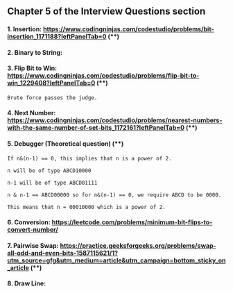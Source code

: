 ## Chapter 5 of the Interview Questions section

#### 1. Insertion: https://www.codingninjas.com/codestudio/problems/bit-insertion_1171188?leftPanelTab=0 (**)

#### 2. Binary to String:

#### 3. Flip Bit to Win: https://www.codingninjas.com/codestudio/problems/flip-bit-to-win_1229408?leftPanelTab=0 (**)
    Brute force passes the judge.

#### 4. Next Number: https://www.codingninjas.com/codestudio/problems/nearest-numbers-with-the-same-number-of-set-bits_1172161?leftPanelTab=0 (**)

#### 5. Debugger (Theoretical question) (**)
    If n&(n-1) == 0, this implies that n is a power of 2. 
    
    n will be of type ABCD10000
    
    n-1 will be of type ABCD01111
    
    n & n-1 == ABCD00000 so for n&(n-1) == 0, we require ABCD to be 0000.
    
    This means that n = 00010000 which is a power of 2.

#### 6. Conversion: https://leetcode.com/problems/minimum-bit-flips-to-convert-number/ 

#### 7. Pairwise Swap: https://practice.geeksforgeeks.org/problems/swap-all-odd-and-even-bits-1587115621/1?utm_source=gfg&utm_medium=article&utm_campaign=bottom_sticky_on_article (**)

#### 8. Draw Line:
